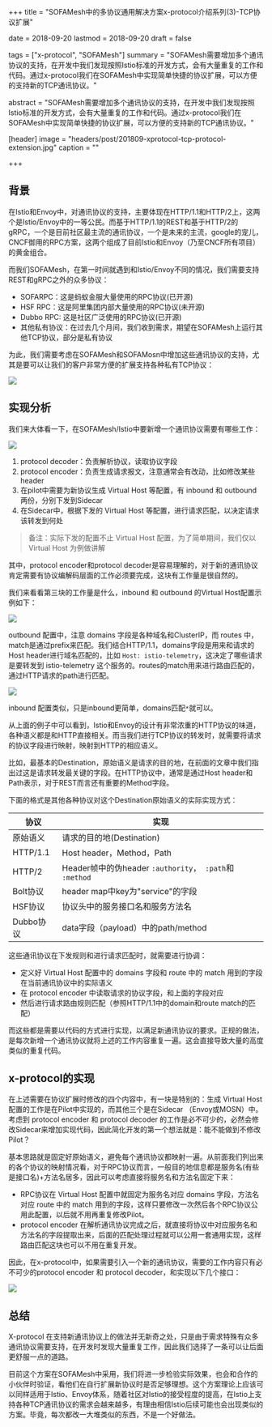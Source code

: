 +++
title = "SOFAMesh中的多协议通用解决方案x-protocol介绍系列(3)-TCP协议扩展"

date = 2018-09-20
lastmod = 2018-09-20
draft = false

tags = ["x-protocol", "SOFAMesh"]
summary = "SOFAMesh需要增加多个通讯协议的支持，在开发中我们发现按照Istio标准的开发方式，会有大量重复的工作和代码。通过x-protocol我们在SOFAMesh中实现简单快捷的协议扩展，可以方便的支持新的TCP通讯协议。"

abstract = "SOFAMesh需要增加多个通讯协议的支持，在开发中我们发现按照Istio标准的开发方式，会有大量重复的工作和代码。通过x-protocol我们在SOFAMesh中实现简单快捷的协议扩展，可以方便的支持新的TCP通讯协议。"

[header]
image = "headers/post/201809-xprotocol-tcp-protocol-extension.jpg"
caption = ""

+++

## 背景

在Istio和Envoy中，对通讯协议的支持，主要体现在HTTP/1.1和HTTP/2上，这两个是Istio/Envoy中的一等公民。而基于HTTP/1.1的REST和基于HTTP/2的gRPC，一个是目前社区最主流的通讯协议，一个是未来的主流，google的宠儿，CNCF御用的RPC方案，这两个组成了目前Istio和Envoy（乃至CNCF所有项目）的黄金组合。

而我们SOFAMesh，在第一时间就遇到和Istio/Envoy不同的情况，我们需要支持REST和gRPC之外的众多协议：

- SOFARPC：这是蚂蚁金服大量使用的RPC协议(已开源)
- HSF RPC：这是阿里集团内部大量使用的RPC协议(未开源)
- Dubbo RPC: 这是社区广泛使用的RPC协议(已开源)
- 其他私有协议：在过去几个月间，我们收到需求，期望在SOFAMesh上运行其他TCP协议，部分是私有协议

为此，我们需要考虑在SOFAMesh和SOFAMosn中增加这些通讯协议的支持，尤其是要可以让我们的客户非常方便的扩展支持各种私有TCP协议：

![](images/supported-protocol.jpg)

## 实现分析

我们来大体看一下，在SOFAMesh/Istio中要新增一个通讯协议需要有哪些工作：

![](images/tbd.jpg)

1. protocol decoder：负责解析协议，读取协议字段
2. protocol encoder：负责生成请求报文，注意通常会有改动，比如修改某些header
3. 在pilot中需要为新协议生成 Virtual Host 等配置，有 inbound 和 outbound 两份，分别下发到Sidecar
4. 在Sidecar中，根据下发的 Virtual Host 等配置，进行请求匹配，以决定请求该转发到何处

> 备注：实际下发的配置不止 Virtual Host 配置，为了简单期间，我们仅以 Virtual Host 为例做讲解

其中，protocol encoder和protocol decoder是容易理解的，对于新的通讯协议肯定需要有协议编解码层面的工作必须要完成，这块有工作量是很自然的。

我们来看看第三块的工作量是什么，inbound 和 outbound 的Virtual Host配置示例如下：

![](images/outbound.png)

outbound 配置中，注意 domains 字段是各种域名和ClusterIP，而 routes 中，match是通过prefix来匹配。我们结合HTTP/1.1，domains字段是用来和请求的Host header进行域名匹配的，比如 `Host: istio-telemetry`，这决定了哪些请求是要转发到 istio-telemetry 这个服务的。routes的match用来进行路由匹配的，通过HTTP请求的path进行匹配。

![](images/inbound.png)

inbound 配置类似，只是inbound更简单，domains匹配`*`就可以。

从上面的例子中可以看到，Istio和Envoy的设计有非常浓重的HTTP协议的味道，各种语义都是和HTTP直接相关。而当我们进行TCP协议的转发时，就需要将请求的协议字段进行映射，映射到HTTP的相应语义。

比如，最基本的Destination，原始语义是请求的目的地，在前面的文章中我们指出过这是请求转发最关键的字段。在HTTP协议中，通常是通过Host header和Path表示，对于REST而言还有重要的Method字段。

下面的格式是其他各种协议对这个Destination原始语义的实际实现方式：

| 协议      | 实现                                                    |
| --------- | ------------------------------------------------------- |
| 原始语义  | 请求的目的地(Destination)                               |
| HTTP/1.1  | Host header，Method，Path                               |
| HTTP/2    | Header帧中的伪header `:authority`，` :path`和` :method` |
| Bolt协议  | header map中key为"service"的字段                        |
| HSF协议   | 协议头中的服务接口名和服务方法名                        |
| Dubbo协议 | data字段（payload）中的path/method                      |

这些通讯协议在下发规则和进行请求匹配时，就需要进行协调：

- 定义好 Virtual Host 配置中的 domains 字段和 route 中的 match 用到的字段在当前通讯协议中的实际语义
- 在 protocol encoder 中读取请求的协议字段，和上面的字段对应
- 然后进行请求路由规则匹配（参照HTTP/1.1中的domain和route match的匹配）

而这些都是需要以代码的方式进行实现，以满足新通讯协议的要求。正规的做法，是每次新增一个通讯协议就将上述的工作内容重复一遍。这会直接导致大量的高度类似的重复代码。

## x-protocol的实现

在上述需要在协议扩展时修改的四个内容中，有一块是特别的：生成 Virtual Host 配置的工作是在Pilot中实现的，而其他三个是在Sidecar （Envoy或MOSN）中。考虑到 protocol encoder 和 protocol decoder 的工作是必不可少的，必然会修改Sidecar来增加实现代码，因此简化开发的第一个想法就是：能不能做到不修改Pilot？ 

基本思路就是固定好原始语义，避免每个通讯协议都映射一遍。从前面我们列出来的各个协议的映射情况看，对于RPC协议而言，一般目的地信息都是服务名(有些是接口名)+方法名居多，因此可以考虑直接将服务名和方法名固定下来：

- RPC协议在 Virtual Host 配置中就固定为服务名对应 domains 字段，方法名对应 route 中的 match 用到的字段，这样只要修改一次然后各个RPC协议公用此配置，以后就不用再重复修改Pilot。
- protocol encoder 在解析通讯协议完成之后，就直接将协议中对应服务名和方法名的字段提取出来，后面的匹配处理过程就可以公用一套通用实现，这样路由匹配这块也可以不用在重复开发。

因此，在x-protocol中，如果需要引入一个新的通讯协议，需要的工作内容只有必不可少的protocol encoder 和 protocol decoder，和实现以下几个接口：

 ![](images/xprotocol-interfaces.png)

## 总结

X-protocol 在支持新通讯协议上的做法并无新奇之处，只是由于需求特殊有众多通讯协议需要支持，在开发时发现大量重复工作，因此我们选择了一条可以让后面更舒服一点的道路。

目前这个方案在SOFAMesh中采用，我们将进一步检验实际效果，也会和合作的小伙伴时验证，看他们在自行扩展新协议时是否足够理想。这个方案理论上应该可以同样适用于Istio、Envoy体系，随着社区对Istio的接受程度的提高，在Istio上支持各种TCP通讯协议的需求会越来越多，有理由相信Istio后续可能也会出现类似的方案。毕竟，每次都改一大堆类似的东西，不是一个好做法。





